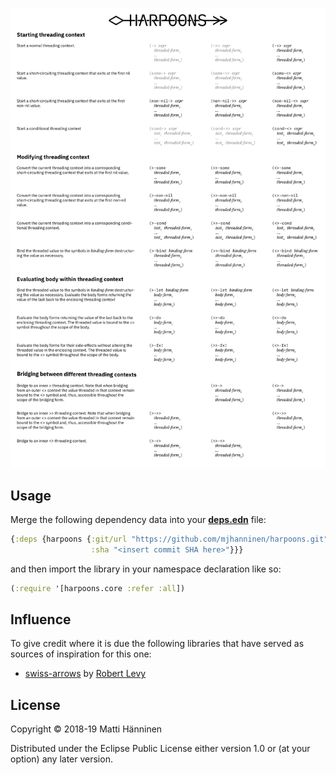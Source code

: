 <p align="center"><img src="docs/harpoons-summary.svg"></p>

## Usage

Merge the following dependency data into your
[**deps.edn**](https://clojure.org/reference/deps_and_cli) file:

```clojure
{:deps {harpoons {:git/url "https://github.com/mjhanninen/harpoons.git"
                  :sha "<insert commit SHA here>"}}}
```

and then import the library in your namespace declaration like so:

```clojure
(:require '[harpoons.core :refer :all])
```

## Influence

To give credit where it is due the following libraries that have served as
sources of inspiration for this one:

- [swiss-arrows](https://github.com/rplevy/swiss-arrows) by [Robert
  Levy](https://github.com/rplevy)

## License

Copyright © 2018-19 Matti Hänninen

Distributed under the Eclipse Public License either version 1.0 or (at your
option) any later version.
